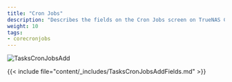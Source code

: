 ```yaml
---
title: "Cron Jobs"
description: "Describes the fields on the Cron Jobs screen on TrueNAS CORE."
weight: 10
tags:
- corecronjobs
---
```


![TasksCronJobsAdd](/images/CORE/Tasks/TasksCronJobsAdd.png "Creating a new Cron Job")

{{< include file="content/_includes/TasksCronJobsAddFields.md" >}}
